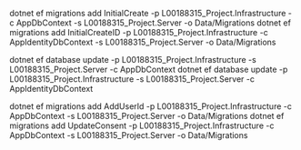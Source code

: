 dotnet ef migrations add InitialCreate -p L00188315_Project.Infrastructure -c AppDbContext -s L00188315_Project.Server -o Data/Migrations
dotnet ef migrations add InitialCreateID -p L00188315_Project.Infrastructure -c AppIdentityDbContext -s L00188315_Project.Server -o Data/Migrations


dotnet ef database update -p L00188315_Project.Infrastructure -s L00188315_Project.Server -c AppDbContext
dotnet ef database update -p L00188315_Project.Infrastructure -s L00188315_Project.Server -c AppIdentityDbContext



dotnet ef migrations add AddUserId -p L00188315_Project.Infrastructure -c AppDbContext -s L00188315_Project.Server -o Data/Migrations
dotnet ef migrations add UpdateConsent -p L00188315_Project.Infrastructure -c AppDbContext -s L00188315_Project.Server -o Data/Migrations